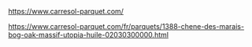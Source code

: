 https://www.carresol-parquet.com/

https://www.carresol-parquet.com/fr/parquets/1388-chene-des-marais-bog-oak-massif-utopia-huile-02030300000.html